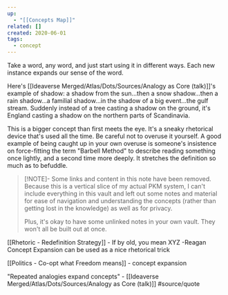 ```yaml
---
up:
  - "[[Concepts Map]]"
related: []
created: 2020-06-01
tags:
  - concept
---
```


Take a word, any word, and just start using it in different ways. Each new instance expands our sense of the word.

Here's [[Ideaverse Merged/Atlas/Dots/Sources/Analogy as Core (talk)]]'s example of shadow: a shadow from the sun…then a snow shadow…then a rain shadow…a familial shadow…in the shadow of a big event…the gulf stream. Suddenly instead of a tree casting a shadow on the ground, it's England casting a shadow on the northern parts of Scandinavia. 

This is a bigger concept than first meets the eye. It's a sneaky rhetorical device that's used all the time. Be careful not to overuse it yourself. A good example of being caught up in your own overuse is someone's insistence on force-fitting the term "Barbell Method" to describe reading something once lightly, and a second time more deeply. It stretches the definition so much as to befuddle.

> [!NOTE]- Some links and content in this note have been removed.
> Because this is a vertical slice of my actual PKM system, I can't include everything in this vault and left out some notes and material for ease of navigation and understanding the concepts (rather than getting lost in the knowledge) as well as for privacy. 
>  
> Plus, it's okay to have some unlinked notes in your own vault. They won't all be built out at once.

[[Rhetoric - Redefinition Strategy]] - If by old, you mean XYZ -Reagan
Concept Expansion can be used as a nice rhetorical trick

[[Politics - Co-opt what Freedom means]] - concept expansion

"Repeated analogies expand concepts" - [[Ideaverse Merged/Atlas/Dots/Sources/Analogy as Core (talk)]] #source/quote 

